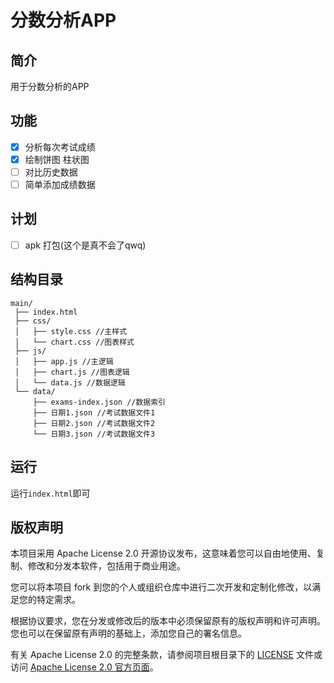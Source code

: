 ﻿# 分数分析APP

## 简介

用于分数分析的APP

## 功能

- [x] 分析每次考试成绩
- [x] 绘制饼图 柱状图
- [ ] 对比历史数据
- [ ] 简单添加成绩数据
## 计划
- [ ] apk 打包(这个是真不会了qwq)

## 结构目录
```
main/
 ├── index.html
 ├── css/
 │   ├── style.css //主样式
 │   └── chart.css //图表样式
 ├── js/
 │   ├── app.js //主逻辑
 │   ├── chart.js //图表逻辑
 │   └── data.js //数据逻辑
 └── data/
     ├── exams-index.json //数据索引
     ├── 日期1.json //考试数据文件1
     ├── 日期2.json //考试数据文件2
     └── 日期3.json //考试数据文件3
```
## 运行
运行`index.html`即可

## 版权声明

本项目采用 Apache License 2.0 开源协议发布，这意味着您可以自由地使用、复制、修改和分发本软件，包括用于商业用途。

您可以将本项目 fork 到您的个人或组织仓库中进行二次开发和定制化修改，以满足您的特定需求。

根据协议要求，您在分发或修改后的版本中必须保留原有的版权声明和许可声明。您也可以在保留原有声明的基础上，添加您自己的署名信息。

有关 Apache License 2.0 的完整条款，请参阅项目根目录下的 [LICENSE](LICENSE) 文件或访问 [Apache License 2.0 官方页面](https://www.apache.org/licenses/LICENSE-2.0)。